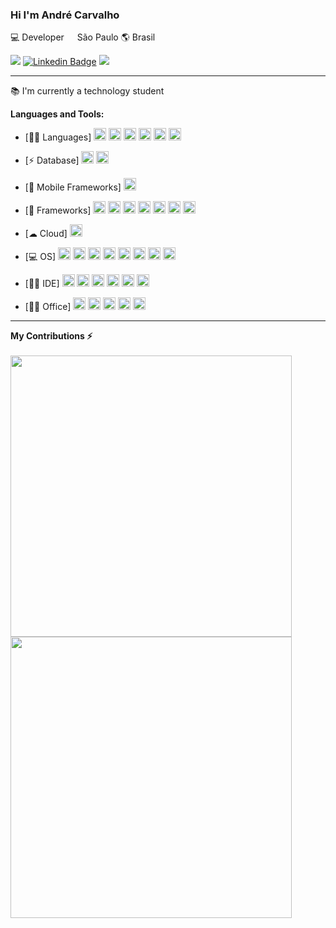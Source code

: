 ### Hi I'm André Carvalho

💻 Developer  <img src="https://image.flaticon.com/icons/svg/197/197386.svg" width="13"/> São Paulo 🌎 Brasil

![](https://img.shields.io/github/followers/andresdecarvalho?style=social)
[![Linkedin Badge](https://img.shields.io/badge/-André&nbspCarvalho-blue?style=flat-square&logo=Linkedin&logoColor=white&link=https://www.linkedin.com/in/andrescarvalho93/)](https://www.linkedin.com/in/andrescarvalho93/)
![](https://visitor-badge.glitch.me/badge?page_id=andresdecarvalho.andresdecarvalho)

---

📚 I'm currently a technology student<br>

**Languages and Tools:**

  - [👩‍💻 Languages]
<code><img height="20" src="https://img.shields.io/badge/Java-ED8B00?style=for-the-badge&logo=java&logoColor=white"></code>
<code><img height="20" src="https://img.shields.io/badge/HTML5-E34F26?style=for-the-badge&logo=html5&logoColor=white"></code>
<code><img height="20" src="https://img.shields.io/badge/CSS3-1572B6?style=for-the-badge&logo=css3&logoColor=white"></code>
<code><img height="20" src="https://img.shields.io/badge/JavaScript-323330?style=for-the-badge&logo=javascript&logoColor=F7DF1E"></code>
<code><img height="20" src="https://img.shields.io/badge/PHP-777BB4?style=for-the-badge&logo=php&logoColor=white"></code>
<code><img height="20" src="https://img.shields.io/badge/Python-FFD43B?style=for-the-badge&logo=python&logoColor=darkgreen"></code>
  
  - [⚡ Database]
<code><img height="20" src="https://img.shields.io/badge/MySQL-00000F?style=for-the-badge&logo=mysql&logoColor=white"></code>
<code><img height="20" src="https://img.shields.io/badge/MariaDB-003545?style=for-the-badge&logo=mariadb&logoColor=white"></code>   
   
  - [📱 Mobile Frameworks]
<code><img height="20" src="https://img.shields.io/badge/Ionic-3880FF?style=for-the-badge&logo=ionic&logoColor=white"></code>   
   
  - [🚀 Frameworks]
<code><img height="20" src="https://img.shields.io/badge/RASPBERRY%20PI-C51A4A.svg?&style=for-the-badge&logo=raspberry%20pi&logoColor=white"></code>
<code><img height="20" src="https://img.shields.io/badge/Bootstrap-563D7C?style=for-the-badge&logo=bootstrap&logoColor=white"></code>
<code><img height="20" src="https://img.shields.io/badge/Markdown-000000?style=for-the-badge&logo=markdown&logoColor=white"></code>
<code><img height="20" src="https://img.shields.io/badge/Microsoft-666666?style=for-the-badge&logo=microsoft&logoColor=white"></code>
<code><img height="20" src="https://img.shields.io/badge/Git-F05032?style=for-the-badge&logo=git&logoColor=white"></code>
<code><img height="20" src="https://img.shields.io/badge/PowerBI-F2C811?style=for-the-badge&logo=Power%20BI&logoColor=white"></code>
<code><img height="20" src="https://img.shields.io/badge/Xampp-F37623?style=for-the-badge&logo=xampp&logoColor=white"></code>
   
  - [☁ Cloud]
<code><img height="20" src="https://img.shields.io/badge/GitHub_Actions-2088FF?style=for-the-badge&logo=github-actions&logoColor=white"></code>
 
  - [💻 OS]
<code><img height="20" src="https://img.shields.io/badge/Android-3DDC84?style=for-the-badge&logo=android&logoColor=white"></code>
<code><img height="20" src="https://img.shields.io/badge/Windows-0078D6?style=for-the-badge&logo=windows&logoColor=white"></code>
<code><img height="20" src="https://img.shields.io/badge/Linux-FCC624?style=for-the-badge&logo=linux&logoColor=black"></code>
<code><img height="20" src="https://img.shields.io/badge/Ubuntu-E95420?style=for-the-badge&logo=ubuntu&logoColor=white"></code>
<code><img height="20" src="https://img.shields.io/badge/Linux_Mint-87CF3E?style=for-the-badge&logo=linux-mint&logoColor=white"></code>
<code><img height="20" src="https://img.shields.io/badge/Debian-A81D33?style=for-the-badge&logo=debian&logoColor=white"></code>
<code><img height="20" src="https://img.shields.io/badge/Deepin-007CFF?style=for-the-badge&logo=deepin&logoColor=white"></code>
<code><img height="20" src="https://img.shields.io/badge/manjaro-35BF5C?style=for-the-badge&logo=manjaro&logoColor=white"></code>   
   
  - [👩‍💻 IDE]
<code><img height="20" src="https://img.shields.io/badge/Visual_Studio_Code-0078D4?style=for-the-badge&logo=visual%20studio%20code&logoColor=white"></code>
<code><img height="20" src="https://img.shields.io/badge/Eclipse-2C2255?style=for-the-badge&logo=eclipse&logoColor=white"></code>
<code><img height="20" src="https://img.shields.io/badge/sublime_text-%23575757.svg?&style=for-the-badge&logo=sublime-text&logoColor=important"></code>
<code><img height="20" src="https://img.shields.io/badge/pycharm-143?style=for-the-badge&logo=pycharm&logoColor=black&color=black&labelColor=green"></code>
<code><img height="20" src="https://img.shields.io/badge/VIM-%2311AB00.svg?&style=for-the-badge&logo=vim&logoColor=white"></code>
<code><img height="20" src="https://img.shields.io/badge/Notepad++-90E59A.svg?style=for-the-badge&logo=notepad%2B%2B&logoColor=black"></code>   
  
  - [👨‍💻 Office]
<code><img height="20" src="https://img.shields.io/badge/Microsoft_Excel-217346?style=for-the-badge&logo=microsoft-excel&logoColor=white"></code>
<code><img height="20" src="https://img.shields.io/badge/Microsoft_PowerPoint-B7472A?style=for-the-badge&logo=microsoft-powerpoint&logoColor=white"></code>
<code><img height="20" src="https://img.shields.io/badge/Microsoft_Word-2B579A?style=for-the-badge&logo=microsoft-word&logoColor=white"></code>
<code><img height="20" src="https://img.shields.io/badge/Microsoft_Office-D83B01?style=for-the-badge&logo=microsoft-office&logoColor=white"></code>
<code><img height="20" src="https://img.shields.io/badge/Trello-0052CC?style=for-the-badge&logo=trello&logoColor=white"></code>   

---

**My Contributions ⚡**
<br/><br/>
  <a href="#"><img src="https://github-readme-stats.vercel.app/api?username=andresdecarvalho&show_icons=true&count_private=true&theme=dark" width="450"></a><br>
  <a href="#"><img src="https://github-readme-stats.vercel.app/api/top-langs/?username=andresdecarvalho&layot=compact&langs=count7&theme=dark" width="450"></a>
<br/>

</samp>
